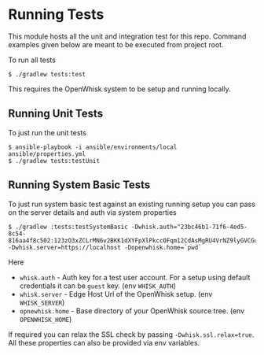 <!--
#
# Licensed to the Apache Software Foundation (ASF) under one or more
# contributor license agreements.  See the NOTICE file distributed with
# this work for additional information regarding copyright ownership.
# The ASF licenses this file to You under the Apache License, Version 2.0
# (the "License"); you may not use this file except in compliance with
# the License.  You may obtain a copy of the License at
#
#     http://www.apache.org/licenses/LICENSE-2.0
#
# Unless required by applicable law or agreed to in writing, software
# distributed under the License is distributed on an "AS IS" BASIS,
# WITHOUT WARRANTIES OR CONDITIONS OF ANY KIND, either express or implied.
# See the License for the specific language governing permissions and
# limitations under the License.
#
-->

# Running Tests

This module hosts all the unit and integration test for this repo. Command examples given below are meant to be executed
from project root.

To run all tests

    $ ./gradlew tests:test

This requires the OpenWhisk system to be setup and running locally.

## Running Unit Tests

To just run the unit tests

    $ ansible-playbook -i ansible/environments/local ansible/properties.yml
    $ ./gradlew tests:testUnit

## Running System Basic Tests

To just run system basic test against an existing running setup you can pass on the server details and auth via system properties

    $ ./gradlew :tests:testSystemBasic -Dwhisk.auth="23bc46b1-71f6-4ed5-8c54-816aa4f8c502:123zO3xZCLrMN6v2BKK1dXYFpXlPkccOFqm12CdAsMgRU4VrNZ9lyGVCGuMDGIwP" -Dwhisk.server=https://localhost -Dopenwhisk.home=`pwd`

Here

* `whisk.auth` - Auth key for a test user account. For a setup using default credentials it can be `guest` key. (env `WHISK_AUTH`)
* `whisk.server` - Edge Host Url of the OpenWhisk setup. (env `WHISK_SERVER`)
* `opnewhisk.home` - Base directory of your OpenWhisk source tree. (env `OPENWHISK_HOME`)

If required you can relax the SSL check by passing `-Dwhisk.ssl.relax=true`. All these properties can also be provided via env variables.
